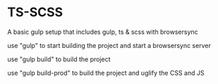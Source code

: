 # TS-SCSS
A basic gulp setup that includes gulp, ts &amp; scss with browsersync

use "gulp" to start building the project and start a browsersync server

use "gulp build" to build the project

use "gulp build-prod" to build the project and uglify the CSS and JS
